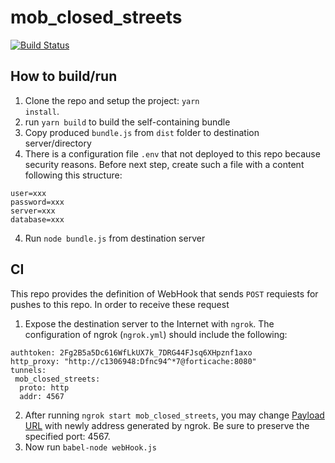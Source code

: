 # mob_closed_streets
[![Build Status](https://travis-ci.org/Tel-Aviv/mob_closed_streets.svg?branch=master)](https://travis-ci.org/Tel-Aviv/mob_closed_streets) 

## How to build/run
1. Clone the repo and setup the project: <code>yarn install</code>.
2. run <code>yarn build</code> to build the self-containing bundle
3. Copy produced <code>bundle.js</code> from <code>dist</code> folder to destination server/directory
4. There is a configuration file <code>.env</code> that not deployed to this repo because security reasons. Before next step, create such a file with a content following this structure:
```
user=xxx
password=xxx
server=xxx
database=xxx
```
4. Run <code>node bundle.js</code> from destination server

## CI
This repo provides the definition of WebHook that sends <code>POST</code> requiests for pushes to this repo. In order to receive these request 
1. Expose the destination server to the Internet with <code>ngrok</code>. The configuration of ngrok (<code>ngrok.yml</code>) should include the following:
```
authtoken: 2Fg2B5a5Dc616WfLkUX7k_7DRG44FJsq6XHpznf1axo
http_proxy: "http://c1306948:Dfnc94^*7@forticache:8080"
tunnels:
 mob_closed_streets:
  proto: http
  addr: 4567
```
2. After running <code>ngrok start mob_closed_streets</code>, you may change [Payload URL](https://github.com/Tel-Aviv/mob_closed_streets/settings/hooks/67810412) with newly address generated by ngrok. Be sure to preserve the specified port: 4567.
3. Now run <code>babel-node webHook.js</code>

